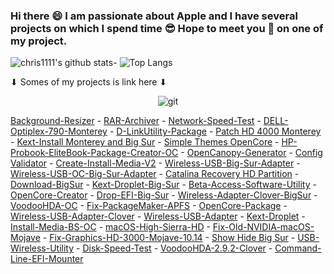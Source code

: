 ### Hi there 😄 I am passionate about Apple and I have several projects on which I spend time 😎 Hope to meet you 🤝 on one of my project.
![chris1111's github stats](https://github-readme-stats.vercel.app/api?username=chris1111&show_icons=true&theme=tokyonight)- ![Top Langs](https://github-readme-stats.vercel.app/api/top-langs/?username=chris1111&show_icons=true&theme=tokyonight)



<div align="left">
 ⬇︎ Somes of my projects is link here ⬇︎

 </a>
    </div>
    </div>
    
<div align="center">
 
![git](https://user-images.githubusercontent.com/6248794/103409556-67b1fd80-4b35-11eb-83b6-abede17a0260.png)
 
 </a>
    </div>
    </div>
    
[Background-Resizer](https://github.com/chris1111/Background-Resizer) - [RAR-Archiver](https://github.com/chris1111/RAR-Archiver) - [Network-Speed-Test](https://github.com/chris1111/Network-Speed-Test) - [DELL-Optiplex-790-Monterey](https://github.com/chris1111/DELL-Optiplex-790-Monterey) - [D-LinkUtility-Package](https://github.com/chris1111/D-LinkUtility-Package) - [Patch HD 4000 Monterey](https://github.com/chris1111/Patch-HD4000-Monterey) - [Kext-Install Monterey and Big Sur](https://github.com/chris1111/Kext-Install) - [Simple Themes OpenCore](https://github.com/chris1111/My-Simple-OC-Themes) - [HP-Probook-EliteBook-Package-Creator-OC](https://github.com/chris1111/HP-Probook-EliteBook-Package-Creator-OC) - [OpenCanopy-Generator](https://github.com/chris1111/OpenCanopy-Generator) - [Config Validator](https://github.com/chris1111/Config-Validator) - [Create-Install-Media-V2](https://github.com/chris1111/Create-Install-Media-V2) - [Wireless-USB-Big-Sur-Adapter](https://github.com/chris1111/Wireless-USB-Big-Sur-Adapter) - [Wireless-USB-OC-Big-Sur-Adapter](https://github.com/chris1111/Wireless-USB-OC-Big-Sur-Adapter) - [Catalina Recovery HD Partition](https://github.com/chris1111/Catalina-Recovery-HD-Partition) - [Download-BigSur](https://github.com/chris1111/Download-BigSur) - [Kext-Droplet-Big-Sur](https://github.com/chris1111/Kext-Droplet-Big-Sur) - [Beta-Access-Software-Utility](https://github.com/chris1111/Beta-Access-Software-Utility) - [OpenCore-Creator](https://github.com/chris1111/OpenCore-Creator) - [Drop-EFI-Big-Sur](https://github.com/chris1111/Drop-EFI-Big-Sur) - [Wireless-Adapter-Clover-BigSur](https://github.com/chris1111/WirelessAdapterCloverBigSur) - [VoodooHDA-OC](https://github.com/chris1111/VoodooHDA-OC) - [Fix-PackageMaker-APFS](https://github.com/chris1111/Fix-PackageMaker-APFS) - [OpenCore-Package](https://github.com/chris1111/OpenCore-Package) - [Wireless-USB-Adapter-Clover](https://github.com/chris1111/Wireless-USB-Adapter-Clover) - [Wireless-USB-Adapter](https://github.com/chris1111/Wireless-USB-Adapter) - [Kext-Droplet](https://github.com/chris1111/Kext-Droplet) - [Install-Media-BS-OC](https://github.com/chris1111/Install-Media-BS-OC) - [macOS-High-Sierra-HD](https://github.com/chris1111/macOS-High-Sierra-HD) - [Fix-Old-NVIDIA-macOS-Mojave](https://github.com/chris1111/Fix-Old-NVIDIA-macOS-Mojave) - [Fix-Graphics-HD-3000-Mojave-10.14](https://github.com/chris1111/Fix-Graphics-HD-3000-Mojave-10.14) - [Show Hide Big Sur](https://github.com/chris1111/Show-Hide-BS) - [USB-Wireless-Utility](https://github.com/chris1111/USB-Wireless-Utility) - [Disk-Speed-Test](https://github.com/chris1111/Disk-Speed-Test) - [VoodooHDA-2.9.2-Clover](https://github.com/chris1111/VoodooHDA-2.9.2-Clover-V15) - [Command-Line-EFI-Mounter](https://github.com/chris1111/Command-Line-EFI-Mounter)

    
